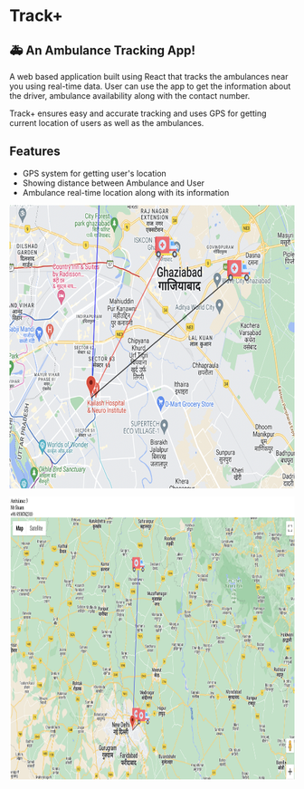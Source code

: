 # Track+
## 🚑 An Ambulance Tracking App!

A web based application built using React that tracks the ambulances near you using real-time data. User can use the app to get the information about the driver, ambulance availability along with the contact number.

Track+ ensures easy and accurate tracking and uses GPS for getting current location of users as well as the ambulances.

## Features

- GPS system for getting user's location
- Showing distance between Ambulance and User
- Ambulance real-time location along with its information

<p align="center">
   <img align="center" height="500" src="https://github.com/homide/Track-Plus/blob/main/images/ss1.png"/>
 </p>
 
 <p align="center">
   <img align="center" height="500" src="https://github.com/homide/Track-Plus/blob/main/images/ss2.png"/>
 </p>
